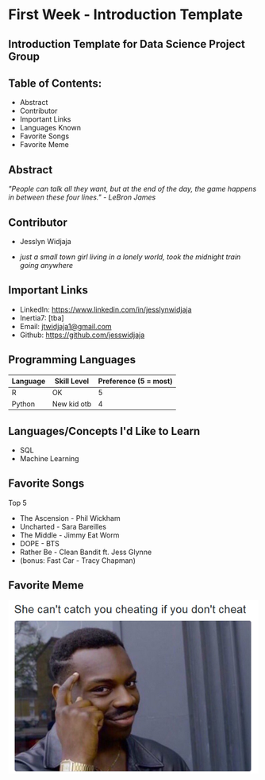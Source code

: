 # First Week - Introduction Template
## Introduction Template for Data Science Project Group

## Table of Contents:
  * Abstract
  * Contributor
  * Important Links
  * Languages Known
  * Favorite Songs
  * Favorite Meme
  
## Abstract

*"People can talk all they want, but at the end of the day, the game happens in between these four lines." - LeBron James*  

## Contributor
  * Jesslyn Widjaja 
  - *just a small town girl living in a lonely world, took the midnight train going anywhere*
  
## Important Links
  * LinkedIn: https://www.linkedin.com/in/jesslynwidjaja
  * Inertia7: [tba]
  * Email: jtwidjaja1@gmail.com
  * Github: https://github.com/jesswidjaja

## Programming Languages
| Language | Skill Level | Preference (5 = most) |
| -------- | ----------- | --------------------- |
| R        | OK          | 5                     |
| Python   | New kid otb | 4                     |

  
## Languages/Concepts I'd Like to Learn
  * SQL
  * Machine Learning 
  
## Favorite Songs
  
  Top 5
  * The Ascension - Phil Wickham
  * Uncharted - Sara Bareilles
  * The Middle - Jimmy Eat Worm
  * DOPE - BTS
  * Rather Be - Clean Bandit ft. Jess Glynne 
  * (bonus: Fast Car - Tracy Chapman)

## Favorite Meme

![alt tag](https://github.com/jesswidjaja/First-Week---Introduction-Template/blob/master/meme%204.png?raw=true)

